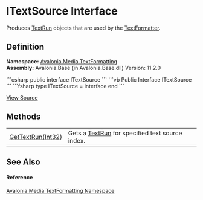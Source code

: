 # ITextSource Interface


Produces <a href="T_Avalonia_Media_TextFormatting_TextRun">TextRun</a> objects that are used by the <a href="T_Avalonia_Media_TextFormatting_TextFormatter">TextFormatter</a>.



## Definition
**Namespace:** <a href="N_Avalonia_Media_TextFormatting">Avalonia.Media.TextFormatting</a>  
**Assembly:** Avalonia.Base (in Avalonia.Base.dll) Version: 11.2.0

<Tabs groupId="api-code-preview">
<TabItem value="csharp" label="C#">
```csharp
public interface ITextSource
```
</TabItem>
<TabItem value="vb" label="VB">
```vb
Public Interface ITextSource
```
</TabItem>
<TabItem value="fsharp" label="F#">
```fsharp
type ITextSource = interface end
```
</TabItem>
</Tabs>



<a href="https://github.com/AvaloniaUI/Avalonia/tree/master/src/Avalonia.Base/Media/TextFormatting/ITextSource.cs" title="View the source code">View Source</a>



## Methods
<table>
<tr>
<td><a href="M_Avalonia_Media_TextFormatting_ITextSource_GetTextRun">GetTextRun(Int32)</a></td>
<td>Gets a <a href="T_Avalonia_Media_TextFormatting_TextRun">TextRun</a> for specified text source index.</td>
</tr>
</table>

## See Also


#### Reference
<a href="N_Avalonia_Media_TextFormatting">Avalonia.Media.TextFormatting Namespace</a>  
